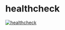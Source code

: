 # healthcheck
[![healthcheck](https://github.com/streamdp/healthcheck/actions/workflows/healthcheck.yml/badge.svg?branch=main)](https://github.com/streamdp/healthcheck/actions/workflows/healthcheck.yml)
